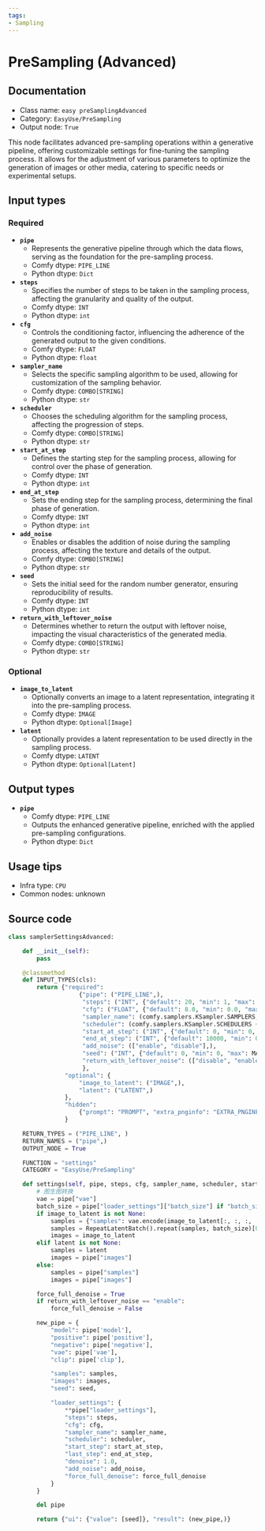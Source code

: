 ```yaml
---
tags:
- Sampling
---
```


# PreSampling (Advanced)
## Documentation
- Class name: `easy preSamplingAdvanced`
- Category: `EasyUse/PreSampling`
- Output node: `True`

This node facilitates advanced pre-sampling operations within a generative pipeline, offering customizable settings for fine-tuning the sampling process. It allows for the adjustment of various parameters to optimize the generation of images or other media, catering to specific needs or experimental setups.
## Input types
### Required
- **`pipe`**
    - Represents the generative pipeline through which the data flows, serving as the foundation for the pre-sampling process.
    - Comfy dtype: `PIPE_LINE`
    - Python dtype: `Dict`
- **`steps`**
    - Specifies the number of steps to be taken in the sampling process, affecting the granularity and quality of the output.
    - Comfy dtype: `INT`
    - Python dtype: `int`
- **`cfg`**
    - Controls the conditioning factor, influencing the adherence of the generated output to the given conditions.
    - Comfy dtype: `FLOAT`
    - Python dtype: `float`
- **`sampler_name`**
    - Selects the specific sampling algorithm to be used, allowing for customization of the sampling behavior.
    - Comfy dtype: `COMBO[STRING]`
    - Python dtype: `str`
- **`scheduler`**
    - Chooses the scheduling algorithm for the sampling process, affecting the progression of steps.
    - Comfy dtype: `COMBO[STRING]`
    - Python dtype: `str`
- **`start_at_step`**
    - Defines the starting step for the sampling process, allowing for control over the phase of generation.
    - Comfy dtype: `INT`
    - Python dtype: `int`
- **`end_at_step`**
    - Sets the ending step for the sampling process, determining the final phase of generation.
    - Comfy dtype: `INT`
    - Python dtype: `int`
- **`add_noise`**
    - Enables or disables the addition of noise during the sampling process, affecting the texture and details of the output.
    - Comfy dtype: `COMBO[STRING]`
    - Python dtype: `str`
- **`seed`**
    - Sets the initial seed for the random number generator, ensuring reproducibility of results.
    - Comfy dtype: `INT`
    - Python dtype: `int`
- **`return_with_leftover_noise`**
    - Determines whether to return the output with leftover noise, impacting the visual characteristics of the generated media.
    - Comfy dtype: `COMBO[STRING]`
    - Python dtype: `str`
### Optional
- **`image_to_latent`**
    - Optionally converts an image to a latent representation, integrating it into the pre-sampling process.
    - Comfy dtype: `IMAGE`
    - Python dtype: `Optional[Image]`
- **`latent`**
    - Optionally provides a latent representation to be used directly in the sampling process.
    - Comfy dtype: `LATENT`
    - Python dtype: `Optional[Latent]`
## Output types
- **`pipe`**
    - Comfy dtype: `PIPE_LINE`
    - Outputs the enhanced generative pipeline, enriched with the applied pre-sampling configurations.
    - Python dtype: `Dict`
## Usage tips
- Infra type: `CPU`
- Common nodes: unknown


## Source code
```python
class samplerSettingsAdvanced:

    def __init__(self):
        pass

    @classmethod
    def INPUT_TYPES(cls):
        return {"required":
                    {"pipe": ("PIPE_LINE",),
                     "steps": ("INT", {"default": 20, "min": 1, "max": 10000}),
                     "cfg": ("FLOAT", {"default": 8.0, "min": 0.0, "max": 100.0}),
                     "sampler_name": (comfy.samplers.KSampler.SAMPLERS,),
                     "scheduler": (comfy.samplers.KSampler.SCHEDULERS + ['align_your_steps'],),
                     "start_at_step": ("INT", {"default": 0, "min": 0, "max": 10000}),
                     "end_at_step": ("INT", {"default": 10000, "min": 0, "max": 10000}),
                     "add_noise": (["enable", "disable"],),
                     "seed": ("INT", {"default": 0, "min": 0, "max": MAX_SEED_NUM}),
                     "return_with_leftover_noise": (["disable", "enable"], ),
                     },
                "optional": {
                    "image_to_latent": ("IMAGE",),
                    "latent": ("LATENT",)
                },
                "hidden":
                    {"prompt": "PROMPT", "extra_pnginfo": "EXTRA_PNGINFO", "my_unique_id": "UNIQUE_ID"},
                }

    RETURN_TYPES = ("PIPE_LINE", )
    RETURN_NAMES = ("pipe",)
    OUTPUT_NODE = True

    FUNCTION = "settings"
    CATEGORY = "EasyUse/PreSampling"

    def settings(self, pipe, steps, cfg, sampler_name, scheduler, start_at_step, end_at_step, add_noise, seed, return_with_leftover_noise, image_to_latent=None, latent=None, prompt=None, extra_pnginfo=None, my_unique_id=None):
        # 图生图转换
        vae = pipe["vae"]
        batch_size = pipe["loader_settings"]["batch_size"] if "batch_size" in pipe["loader_settings"] else 1
        if image_to_latent is not None:
            samples = {"samples": vae.encode(image_to_latent[:, :, :, :3])}
            samples = RepeatLatentBatch().repeat(samples, batch_size)[0]
            images = image_to_latent
        elif latent is not None:
            samples = latent
            images = pipe["images"]
        else:
            samples = pipe["samples"]
            images = pipe["images"]

        force_full_denoise = True
        if return_with_leftover_noise == "enable":
            force_full_denoise = False

        new_pipe = {
            "model": pipe['model'],
            "positive": pipe['positive'],
            "negative": pipe['negative'],
            "vae": pipe['vae'],
            "clip": pipe['clip'],

            "samples": samples,
            "images": images,
            "seed": seed,

            "loader_settings": {
                **pipe["loader_settings"],
                "steps": steps,
                "cfg": cfg,
                "sampler_name": sampler_name,
                "scheduler": scheduler,
                "start_step": start_at_step,
                "last_step": end_at_step,
                "denoise": 1.0,
                "add_noise": add_noise,
                "force_full_denoise": force_full_denoise
            }
        }

        del pipe

        return {"ui": {"value": [seed]}, "result": (new_pipe,)}

```
